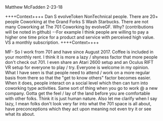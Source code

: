 Matthew McFadden 2-23-18

++++Context++++ 
Dan S evolveToken NonTechnical people. 
There are 20+ people Coworking at the Grand Forks S Wash Starbucks. 
There are not many Coworking at The 701 Coworking by evolveGF. 
Why? (contributions will be noted in github) 
--For example I think people are willing to pay a higher one time price for a product and service with perceived high value. 
VS a monthly subscription. 
++++Context++++

MF-
So I work from 701 and have since August 2017. 
Coffee is included in your monthly rent. 
I think it is more a lazy / shyness factor that more people don't check out 701. 
I even share an Atari 2600 setup and an Oculus RIFT VR setup for everyone to play / try. 
Everyone is welcome in my opinion. 
What I have seen is that people need to attend / work on a more regular basis from there so that the "get to know others" 
factor becomes easier. 
When it does, people interact on a social level which then can turn into coworking type activities. 
Same sort of thing when you go to work @ a new company. 
Gotta get the feel / lay of the land before you are comfortable with other folks. 
Think it is just human nature. 
Also let me clarify when I say lazy, I mean folks don't look very far into what the 701 space is all about, 
have preconceptions which they act upon meaning not even try it or see what its about.

